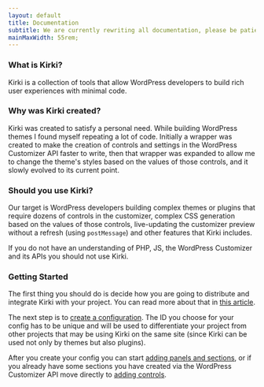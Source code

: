 ```yaml
---
layout: default
title: Documentation
subtitle: We are currently rewriting all documentation, please be patient.
mainMaxWidth: 55rem;
---
```


### What is Kirki?

Kirki is a collection of tools that allow WordPress developers to build rich user experiences with minimal code.

### Why was Kirki created?

Kirki was created to satisfy a personal need. While building WordPress themes I found myself repeating a lot of code. Initially a wrapper was created to make the creation of controls and settings in the WordPress Customizer API faster to write, then that wrapper was expanded to allow me to change the theme's styles based on the values of those controls, and it slowly evolved to its current point.

### Should you use Kirki?

Our target is WordPress developers building complex themes or plugins that require dozens of controls in the customizer, complex CSS generation based on the values of those controls, live-updating the customizer preview without a refresh (using `postMessage`) and other features that Kirki includes.

<div class="callout alert">
	<p>If you do not have an understanding of PHP, JS, the WordPress Customizer and its APIs you should not use Kirki.</p>
</div>

### Getting Started

The first thing you should do is decide how you are going to distribute and integrate Kirki with your project. You can read more about that in [this article](integration).

The next step is to [create a configuration](config). The ID you choose for your config has to be unique and will be used to differentiate your project from other projects that may be using Kirki on the same site (since Kirki can be used not only by themes but also plugins).

After you create your config you can start [adding panels and sections](adding-panels-and-sections), or if you already have some sections you have created via the WordPress Customizer API move directly to [adding controls](controls).
